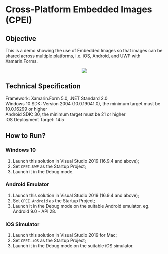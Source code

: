 # Cross-Platform Embedded Images (CPEI)

## Objective
This is a demo showing the use of Embedded Images so that images can be shared across multiple platforms, i.e. iOS, Android, and UWP with Xamarin.Forms.

<div align="center">
    <img src="https://gclstorage.blob.core.windows.net/images/cpei.gif" />
</div>

## Technical Specification
Framework: Xamarin.Form 5.0, .NET Standard 2.0\
Windows 10 SDK: Version 2004 (10.0.19041.0), the minimum target must be 10.0.16299 or higher\
Android SDK: 30, the minimum target must be 21 or higher\
iOS Deployment Target: 14.5

## How to Run?
### Windows 10
1. Launch this solution in Visual Studio 2019 (16.9.4 and above);
2. Set `CPEI.UWP` as the Startup Project;
3. Launch it in the Debug mode.

### Android Emulator
1. Launch this solution in Visual Studio 2019 (16.9.4 and above);
2. Set `CPEI.Android` as the Startup Project;
3. Launch it in the Debug mode on the suitable Android emulator, eg. Android 9.0 - API 28.

### iOS Simulator
1. Launch this solution in Visual Studio 2019 for Mac;
2. Set `CPEI.iOS` as the Startup Project;
3. Launch it in the Debug mode on the suitable iOS simulator.